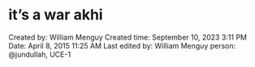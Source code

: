 # it’s a war akhi

Created by: William Menguy
Created time: September 10, 2023 3:11 PM
Date: April 8, 2015 11:25 AM
Last edited by: William Menguy
person: @jundullah, UCE-1